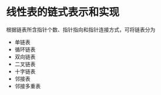&emsp;
# 线性表的链式表示和实现
根据链表所含指针个数、指针指向和指针连接方式，可将链表分为
- 单链表
- 循环链表
- 双向链表
- 二叉链表
- 十字链表
- 邻接表
- 邻接多重表

